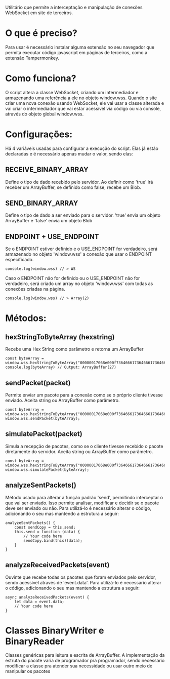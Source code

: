 Utilitário que permite a interceptação e manipulação de conexões WebSocket em site de terceiros. 

# O que é preciso?
Para usar é necessário instalar alguma extensão no seu navegador que permita executar código javascript em páginas de terceiros, como a extensão Tampermonkey.

# Como funciona?
O script altera a classe WebSocket, criando um intermediador e armazenando uma referência a ele no objeto window.wss. Quando o site criar uma nova conexão usando WebSocket, ele vai usar a classe alterada e vai criar o intermediador que vai estar acessível via código ou via console, através do objeto global window.wss.

# Configurações:
Há 4 variáveis usadas para configurar a execução do script. Elas já estão declaradas e é necessário apenas mudar o valor, sendo elas:

## RECEIVE_BINARY_ARRAY
Define o tipo de dado recebido pelo servidor. Ao definir como 'true' irá receber um ArrayBuffer, se definido como false, recebe um Blob.

## SEND_BINARY_ARRAY
Define o tipo de dado a ser enviado para o servidor. 'true' envia um objeto ArrayBuffer e 'false' envia um objeto Blob

## ENDPOINT + USE_ENDPOINT
Se o ENDPOINT estiver definido e o USE_ENDPOINT for verdadeiro, será armazenado no objeto 'window.wss' a conexão que usar o ENDPOINT especificado. 

```
console.log(window.wss) // > WS
```

Caso o ENDPOINT não for definido ou o USE_ENDPOINT não for verdadeiro, será criado um array no objeto 'window.wss' com todas as conexões criadas na página.

```
console.log(window.wss) // > Array(2)
```

# Métodos: 

## hexStringToByteArray (hexstring)
Recebe uma Hex String como parâmetro e retorna um ArrayBuffer

```
const byteArray = window.wss.hexStringToByteArray("00000017068e000f73646661736466617364666173646600000001")
console.log(byteArray) // Output: ArrayBuffer(27)
```

## sendPacket(packet)
Permite enviar um pacote para a conexão como se o próprio cliente tivesse enviado. Aceita string ou ArrayBuffer como parâmetro.

```
const byteArray = window.wss.hexStringToByteArray("00000017068e000f73646661736466617364666173646600000001")
window.wss.sendPacket(byteArray);
```

## simulatePacket(packet)
Simula a recepção de pacotes, como se o cliente tivesse recebido o pacote diretamente do servidor. Aceita string ou ArrayBuffer como parâmetro.

```
const byteArray = window.wss.hexStringToByteArray("00000017068e000f73646661736466617364666173646600000001")
window.wss.simulatePacket(byteArray);
```

## analyzeSentPackets()
Método usado para alterar a função padrão 'send', permitindo interceptar o que vai ser enviado. Isso permite analisar, modificar e decidir se o pacote deve ser enviado ou não. Para utilizá-lo é necessário alterar o código, adicionando o seu mas mantendo a estrutura a seguir:

```
analyzeSentPackets() {
    const sendCopy = this.send;
    this.send = function (data) {
        // Your code here
        sendCopy.bind(this)(data);
    }
}
```

## analyzeReceivedPackets(event)
Ouvinte que recebe todas os pacotes que foram enviados pelo servidor, sendo acessível através de 'event.data'. Para utilizá-lo é necessário alterar o código, adicionando o seu mas mantendo a estrutura a seguir:

```
async analyzeReceivedPackets(event) {
    let data = event.data;
    // Your code here
}
```
# Classes BinaryWriter e BinaryReader
Classes genéricas para leitura e escrita de ArrayBuffer. A implementação da estruta do pacote varia de programador pra programador, sendo necessário modificar a classe pra atender sua necessidade ou usar outro meio de manipular os pacotes